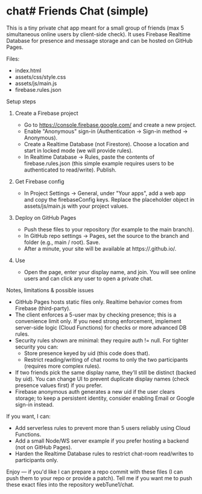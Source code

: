 # chat# Friends Chat (simple)

This is a tiny private chat app meant for a small group of friends (max 5 simultaneous online users by client-side check). It uses Firebase Realtime Database for presence and message storage and can be hosted on GitHub Pages.

Files:
- index.html
- assets/css/style.css
- assets/js/main.js
- firebase.rules.json

Setup steps
1. Create a Firebase project
   - Go to https://console.firebase.google.com/ and create a new project.
   - Enable "Anonymous" sign-in (Authentication -> Sign-in method -> Anonymous).
   - Create a Realtime Database (not Firestore). Choose a location and start in locked mode (we will provide rules).
   - In Realtime Database -> Rules, paste the contents of firebase.rules.json (this simple example requires users to be authenticated to read/write). Publish.

2. Get Firebase config
   - In Project Settings -> General, under "Your apps", add a web app and copy the firebaseConfig keys. Replace the placeholder object in assets/js/main.js with your project values.

3. Deploy on GitHub Pages
   - Push these files to your repository (for example to the main branch).
   - In GitHub repo settings -> Pages, set the source to the branch and folder (e.g., main / root). Save.
   - After a minute, your site will be available at https://<your-username>.github.io/<repo>.

4. Use
   - Open the page, enter your display name, and join. You will see online users and can click any user to open a private chat.

Notes, limitations & possible issues
- GitHub Pages hosts static files only. Realtime behavior comes from Firebase (third-party).
- The client enforces a 5-user max by checking presence; this is a convenience limit only. If you need strong enforcement, implement server-side logic (Cloud Functions) for checks or more advanced DB rules.
- Security rules shown are minimal: they require auth != null. For tighter security you can:
  - Store presence keyed by uid (this code does that).
  - Restrict reading/writing of chat rooms to only the two participants (requires more complex rules).
- If two friends pick the same display name, they'll still be distinct (backed by uid). You can change UI to prevent duplicate display names (check presence values first) if you prefer.
- Firebase anonymous auth generates a new uid if the user clears storage; to keep a persistent identity, consider enabling Email or Google sign-in instead.

If you want, I can:
- Add serverless rules to prevent more than 5 users reliably using Cloud Functions.
- Add a small Node/WS server example if you prefer hosting a backend (not on GitHub Pages).
- Harden the Realtime Database rules to restrict chat-room read/writes to participants only.

Enjoy — if you'd like I can prepare a repo commit with these files (I can push them to your repo or provide a patch). Tell me if you want me to push these exact files into the repository webTune1/chat.

